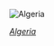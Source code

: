 
![Algeria](https://www.gstatic.com/prettyearth/assets/full/1511.jpg)

*[Algeria](https://www.google.com/maps/@29.119748,0.022799,16z/data=!3m1!1e3)*
